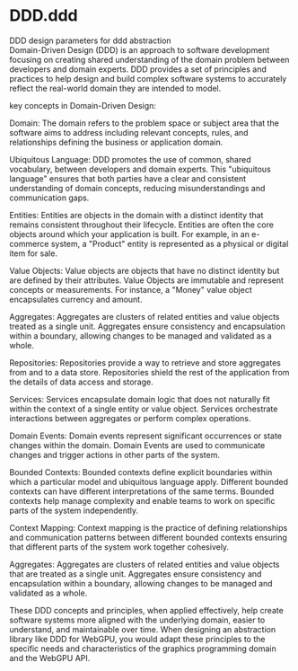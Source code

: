 # DDD.ddd
DDD design parameters for ddd abstraction<br />
Domain-Driven Design (DDD) is an approach to software development focusing on creating shared understanding of the domain problem between developers and domain experts. DDD provides a set of principles and practices to help design and build complex software systems to accurately reflect the real-world domain they are intended to model. 

key concepts in Domain-Driven Design:

Domain: The domain refers to the problem space or subject area that the software aims to address including relevant concepts, rules, and relationships defining the business or application domain.

Ubiquitous Language: DDD promotes the use of common, shared vocabulary, between developers and domain experts. This "ubiquitous language" ensures that both parties have a clear and consistent understanding of domain concepts, reducing misunderstandings and communication gaps.

Entities: Entities are objects in the domain with a distinct identity that remains consistent throughout their lifecycle. Entities are often the core objects around which your application is built. For example, in an e-commerce system, a "Product" entity is represented as a physical or digital item for sale.

Value Objects: Value objects are objects that have no distinct identity but are defined by their attributes. Value Objects are immutable and represent concepts or measurements. For instance, a "Money" value object encapsulates currency and amount.

Aggregates: Aggregates are clusters of related entities and value objects treated as a single unit. Aggregates ensure consistency and encapsulation within a boundary, allowing changes to be managed and validated as a whole.

Repositories: Repositories provide a way to retrieve and store aggregates from and to a data store. Repositories shield the rest of the application from the details of data access and storage.

Services: Services encapsulate domain logic that does not naturally fit within the context of a single entity or value object. Services orchestrate interactions between aggregates or perform complex operations.

Domain Events: Domain events represent significant occurrences or state changes within the domain. Domain Events are used to communicate changes and trigger actions in other parts of the system.

Bounded Contexts: Bounded contexts define explicit boundaries within which a particular model and ubiquitous language apply. Different bounded contexts can have different interpretations of the same terms. Bounded contexts help manage complexity and enable teams to work on specific parts of the system independently.

Context Mapping: Context mapping is the practice of defining relationships and communication patterns between different bounded contexts ensuring that different parts of the system work together cohesively.

Aggregates: Aggregates are clusters of related entities and value objects that are treated as a single unit. Aggregates ensure consistency and encapsulation within a boundary, allowing changes to be managed and validated as a whole.

These DDD concepts and principles, when applied effectively, help create software systems more aligned with the underlying domain, easier to understand, and maintainable over time. When designing an abstraction library like DDD for WebGPU, you would adapt these principles to the specific needs and characteristics of the graphics programming domain and the WebGPU API.
